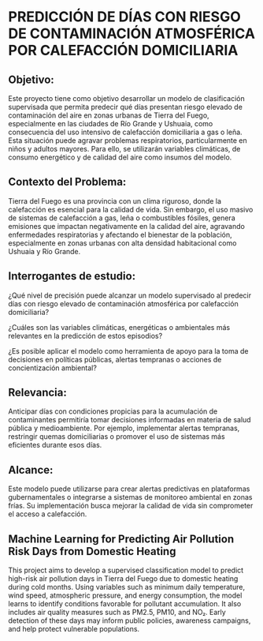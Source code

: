 # PREDICCIÓN DE DÍAS CON RIESGO DE CONTAMINACIÓN ATMOSFÉRICA POR CALEFACCIÓN DOMICILIARIA

## **Objetivo:**
Este proyecto tiene como objetivo desarrollar un modelo de clasificación supervisada que permita predecir qué días presentan riesgo elevado de contaminación del aire en zonas urbanas de Tierra del Fuego, especialmente en las ciudades de Río Grande y Ushuaia, como consecuencia del uso intensivo de calefacción domiciliaria a gas o leña. Esta situación puede agravar problemas respiratorios, particularmente en niños y adultos mayores. Para ello, se utilizarán variables climáticas, de consumo energético y de calidad del aire como insumos del modelo.

## **Contexto del Problema:**
Tierra del Fuego es una provincia con un clima riguroso, donde la calefacción es esencial para la calidad de vida. Sin embargo, el uso masivo de sistemas de calefacción a gas, leña o combustibles fósiles, genera emisiones que impactan negativamente en la calidad del aire, agravando enfermedades respiratorias y afectando el bienestar de la población, especialmente en zonas urbanas con alta densidad habitacional como Ushuaia y Río Grande.

## **Interrogantes de estudio:**
¿Qué nivel de precisión puede alcanzar un modelo supervisado al predecir días con riesgo elevado de contaminación atmosférica por calefacción domiciliaria?

¿Cuáles son las variables climáticas, energéticas o ambientales más relevantes en la predicción de estos episodios?

¿Es posible aplicar el modelo como herramienta de apoyo para la toma de decisiones en políticas públicas, alertas tempranas o acciones de concientización ambiental?

## **Relevancia:**
Anticipar días con condiciones propicias para la acumulación de contaminantes permitiría tomar decisiones informadas en materia de salud pública y medioambiente. Por ejemplo, implementar alertas tempranas, restringir quemas domiciliarias o promover el uso de sistemas más eficientes durante esos días.

## **Alcance:**
Este modelo puede utilizarse para crear alertas predictivas en plataformas gubernamentales o integrarse a sistemas de monitoreo ambiental en zonas frías. Su implementación busca mejorar la calidad de vida sin comprometer el acceso a calefacción.

## **Machine Learning for Predicting Air Pollution Risk Days from Domestic Heating**
This project aims to develop a supervised classification model to predict high-risk air pollution days in Tierra del Fuego due to domestic heating during cold months. Using variables such as minimum daily temperature, wind speed, atmospheric pressure, and energy consumption, the model learns to identify conditions favorable for pollutant accumulation. It also includes air quality measures such as PM2.5, PM10, and NO₂. Early detection of these days may inform public policies, awareness campaigns, and help protect vulnerable populations.
